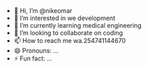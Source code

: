 - 👋 Hi, I’m @nikeomar
- 👀 I’m interested in we development
- 🌱 I’m currently learning medical engineering
- 💞️ I’m looking to collaborate on coding
- 📫 How to reach me wa.254741144670
- 😄 Pronouns: ...
- ⚡ Fun fact: ...

<!---
nikeomar/nikeomar is a ✨ special ✨ repository because its `README.md` (this file) appears on your GitHub profile.
You can click the Preview link to take a look at your changes.
--->
